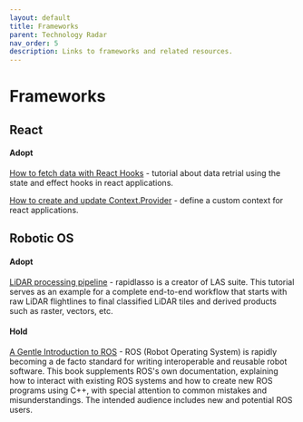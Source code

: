 ```yaml
---
layout: default
title: Frameworks
parent: Technology Radar
nav_order: 5
description: Links to frameworks and related resources.
---
```


# Frameworks

## React

#### Adopt

[How to fetch data with React Hooks](https://www.robinwieruch.de/react-hooks-fetch-data/) - tutorial about data retrial using the state and effect hooks in react applications.

[How to create and update Context.Provider](https://dev.to/oieduardorabelo/react-hooks-how-to-create-and-update-contextprovider-1f68) - define a custom context for react applications.


## Robotic OS

#### Adopt

[LiDAR processing pipeline](https://rapidlasso.com/2018/07/19/complete-lidar-processing-pipeline-from-raw-flightlines-to-final-products/) - rapidlasso is a creator of LAS suite. This tutorial serves as an example for a complete end-to-end workflow that starts with raw LiDAR flightlines to final classified LiDAR tiles and derived products such as raster, vectors, etc.

#### Hold

[A Gentle Introduction to ROS](https://www.cse.sc.edu/~jokane/agitr/) - ROS (Robot Operating System) is rapidly becoming a de facto standard for writing interoperable and reusable robot software. This book supplements ROS's own documentation, explaining how to interact with existing ROS systems and how to create new ROS programs using C++, with special attention to common mistakes and misunderstandings. The intended audience includes new and potential ROS users. 

